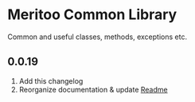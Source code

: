 # Meritoo Common Library
Common and useful classes, methods, exceptions etc.

## 0.0.19

1. Add this changelog
2. Reorganize documentation & update [Readme](README.md)
